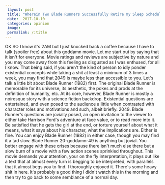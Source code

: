 ```yaml
---
 layout: post
 title: "Wherein Two Blade Runners Successfully Retire my Sleep Schedule"
 date:  2017-10-10
 categories: opinion
 image:
 permalink: /:title
---
```



OK SO I know it's 2AM but I just knocked back a coffee because I have to talk (spoiler free) about this goddamn movie. Let me start out by saying that it isn't for everyone. Movie ratings and reviews are subjective by nature and you may come away from this feeling as disgusted as I was enthused, for all I know. That being said, if you aren't the kind of person to idly ponder existential concepts while taking a shit at least a minimum of 3 times a week, you may find that 2049 is maybe less than accessible to you. Let's talk a little bit about Blade Runner (1982) first. The original Blade Runner is memorable for its universe, its aesthetic, the pokes and prods at the definition of humanity, etc. At its core, however, Blade Runner is mostly a noiresque story with a science fiction backdrop. Existential questions are entertained, and even posed to the audience a little when contrasted with character roles and motivations and such, albeit briefly. 2049. Blade Runner's questions are jovially posed, an open invitation to the viewer to either take Harrison Ford's adventure at face value, or to read more into it. Be satisfied that he gets the girl at the end, or torture yourself about what it means, what it says about his character, what the implications are. Either is fine. You can enjoy Blade Runner (1982) in either case, though you may find it a tad slow. Blade Runner 20-goddamn-49 is anything but jovial. You better engage with these crises because there isn't much else there but a slow burn of a movie with a few action scenes sprinkled throughout. This movie demands your attention, your on the fly interpretation, it plays out like a text that at almost every turn is begging to be interpreted, with parallels that it almost begs you to find. I thoroughly enjoyed it. There's some heavy shit in here. It's probably a good thing I didn't watch this in the morning and then try to go back to some semblance of a normal day.